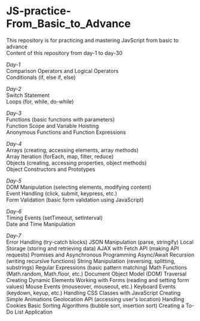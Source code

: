 # JS-practice-From_Basic_to_Advance
This repository is for practicing and mastering JavScript from basic to advance  
Content of this repository from day-1 to day-30

_Day-1_<br>
Comparison Operators and Logical Operators<br>
Conditionals (if, else if, else)<br>

_Day-2_<br>
Switch Statement<br>
Loops (for, while, do-while)<br>

_Day-3_<br>
Functions (basic functions with parameters)<br>
Function Scope and Variable Hoisting<br>
Anonymous Functions and Function Expressions<br>

_Day-4_<br>
Arrays (creating, accessing elements, array methods)<br>
Array Iteration (forEach, map, filter, reduce)<br>
Objects (creating, accessing properties, object methods)<br>
Object Constructors and Prototypes<br>

_Day-5_<br>
DOM Manipulation (selecting elements, modifying content)<br>
Event Handling (click, submit, keypress, etc.)<br>
Form Validation (basic form validation using JavaScript)<br>

_Day-6_ <br>
Timing Events (setTimeout, setInterval)<br>
Date and Time Manipulation<br>

_Day-7_ <br>
Error Handling (try-catch blocks)
JSON Manipulation (parse, stringify)
Local Storage (storing and retrieving data)
AJAX with Fetch API (making API requests)
Promises and Asynchronous Programming
Async/Await
Recursion (writing recursive functions)
String Manipulation (reversing, splitting, substrings)
Regular Expressions (basic pattern matching)
Math Functions (Math.random, Math.floor, etc.)
Document Object Model (DOM) Traversal
Creating Dynamic Elements
Working with Forms (reading and setting form values)
Mouse Events (mouseover, mouseout, etc.)
Keyboard Events (keydown, keyup, etc.)
Handling CSS Classes with JavaScript
Creating Simple Animations
Geolocation API (accessing user's location)
Handling Cookies
Basic Sorting Algorithms (bubble sort, insertion sort)
Creating a To-Do List Application
